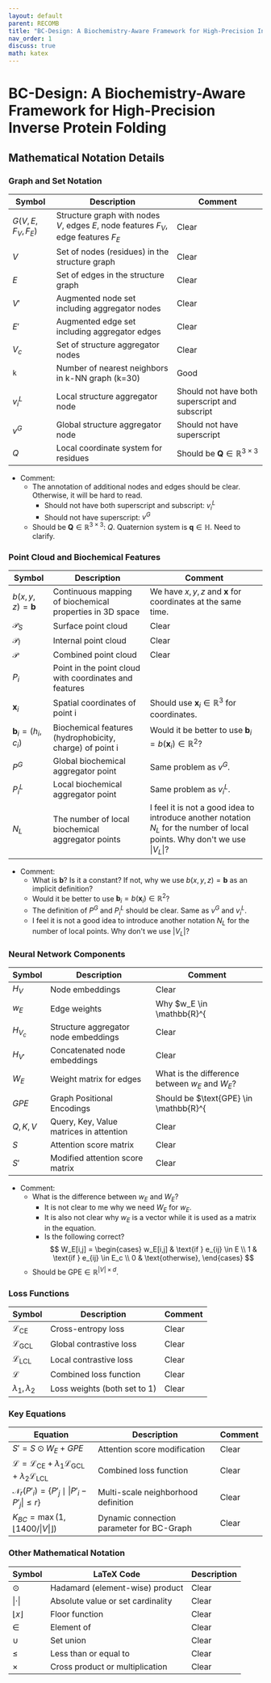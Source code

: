 ```yaml
---
layout: default
parent: RECOMB
title: "BC-Design: A Biochemistry-Aware Framework for High-Precision Inverse Protein Folding"
nav_order: 1
discuss: true
math: katex
---
```


# BC-Design: A Biochemistry-Aware Framework for High-Precision Inverse Protein Folding

## Mathematical Notation Details

### Graph and Set Notation

| Symbol | Description | Comment |
|--------|------------|-------------|
| $G(V, E, F_V, F_E)$ | Structure graph with nodes $V$, edges $E$, node features $F_V$, edge features $F_E$ | Clear |
| $V$ | Set of nodes (residues) in the structure graph | Clear |
| $E$ | Set of edges in the structure graph | Clear |
| $V'$ | Augmented node set including aggregator nodes | Clear |
| $E'$ | Augmented edge set including aggregator edges | Clear |
| $V_c$ | Set of structure aggregator nodes | Clear |
| `k` | Number of nearest neighbors in k-NN graph (k=30) | Good |
| $v_i^L$ | Local structure aggregator node | Should not have both superscript and subscript |
| $v^G$ | Global structure aggregator node | Should not have superscript |
| $Q$ | Local coordinate system for residues | Should be $\mathbf{Q} \in \mathbb{R}^{3 \times 3}$ |

- Comment:
  - The annotation of additional nodes and edges should be clear. Otherwise, it will be hard to read.
    - Should not have both superscript and subscript: $v_i^L$
    - Should not have superscript: $v^G$
  - Should be $\mathbf{Q} \in \mathbb{R}^{3 \times 3}$: $Q$. Quaternion system is $\mathbf{q} \in \mathbb{H}$. Need to clarify.

### Point Cloud and Biochemical Features

| Symbol | Description | Comment |
|--------|------------|-------------|
| $b(x, y, z) = \mathbf{b}$ | Continuous mapping of biochemical properties in 3D space | We have $x, y, z$ and $\mathbf{x}$ for coordinates at the same time. |
| $\mathcal{P}_S$ | Surface point cloud | Clear |
| $\mathcal{P}_I$ | Internal point cloud | Clear |
| $\mathcal{P}$ | Combined point cloud | Clear |
| $P_i$ | Point in the point cloud with coordinates and features |
| $\mathbf{x}_i$ | Spatial coordinates of point i | Should use $\mathbf{x}_i \in \mathbb{R}^3$ for coordinates. |
| $\mathbf{b}_i = (h_i, c_i)$ | Biochemical features (hydrophobicity, charge) of point i | Would it be better to use $\mathbf{b}_i = b(\mathbf{x}_i) \in \mathbb{R}^2$? |
| $P^G$ | Global biochemical aggregator point | Same problem as $v^G$. |
| $P_i^L$ | Local biochemical aggregator point | Same problem as $v_i^L$. |
| $N_L$ | The number of local biochemical aggregator points | I feel it is not a good idea to introduce another notation $N_L$ for the number of local points. Why don't we use $\vert V_L \vert$? |

- Comment:
  - What is $\mathbf{b}$? Is it a constant? If not, why we use $b(x, y, z) = \mathbf{b}$ as an implicit definition?
  - Would it be better to use $\mathbf{b}_i = b(\mathbf{x}_i) \in \mathbb{R}^2$?
  - The definition of $P^G$ and $P_i^L$ should be clear. Same as $v^G$ and $v_i^L$.
  - I feel it is not a good idea to introduce another notation $N_L$ for the number of local points. Why don't we use $\vert V_L \vert$?

### Neural Network Components

| Symbol | Description | Comment |
|--------|------------|-------------|
| $H_V$ | Node embeddings | Clear |
| $w_E$ | Edge weights | Why $w_E \in \mathbb{R}^{|E| \times d}$ while we can have $w_E[i,j] \in \mathbb{R}$? |
| $H_{V_c}$ | Structure aggregator node embeddings | Clear |
| $H_{V'}$ | Concatenated node embeddings | Clear |
| $W_E$ | Weight matrix for edges | What is the difference between $w_E$ and $W_E$? |
| $GPE$ | Graph Positional Encodings | Should be $\text{GPE} \in \mathbb{R}^{|V| \times d}$ |
| $Q, K, V$ | Query, Key, Value matrices in attention | Clear |
| $S$ | Attention score matrix | Clear |
| $S'$ | Modified attention score matrix | Clear |

- Comment:
  - What is the difference between $w_E$ and $W_E$?
    - It is not clear to me why we need $W_E$ for $w_E$.
    - It is also not clear why $w_E$ is a vector while it is used as a matrix in the equation.
    - Is the following correct?
$$
W_E[i,j] = \begin{cases}
w_E[i,j] & \text{if } e_{ij} \in E \\
1 & \text{if } e_{ij} \in E_c \\
0 & \text{otherwise},
\end{cases}
$$
  - Should be $\text{GPE} \in \mathbb{R}^{|V| \times d}$.

### Loss Functions
| Symbol | Description | Comment |
|--------|------------|-------------|
| $\mathcal{L}_{\text{CE}}$ | Cross-entropy loss | Clear |
| $\mathcal{L}_{\text{GCL}}$ | Global contrastive loss | Clear |
| $\mathcal{L}_{\text{LCL}}$ | Local contrastive loss | Clear |
| $\mathcal{L}$ | Combined loss function | Clear |
| $\lambda_1, \lambda_2$ | Loss weights (both set to 1) | Clear |

### Key Equations

| Equation | Description | Comment |
|----------|-------------|-------------|
| $S' = S \odot W_E + GPE$ | Attention score modification | Clear |
| $\mathcal{L} = \mathcal{L}_{\text{CE}} + \lambda_1\mathcal{L}_{\text{GCL}} + \lambda_2\mathcal{L}_{\text{LCL}}$ | Combined loss function | Clear |
| $\mathcal{N}_r(P'_i) = \{P'_j \mid \|P'_i - P'_j\| \leq r\}$ | Multi-scale neighborhood definition | Clear |
| $K_{BC} = \max(1, \lfloor 1400/\|V\| \rfloor)$ | Dynamic connection parameter for BC-Graph | Clear |

### Other Mathematical Notation

| Symbol | LaTeX Code | Description |
|--------|------------|-------------|
| $\odot$ | Hadamard (element-wise) product | Clear |
| $\vert \cdot \vert$ | Absolute value or set cardinality | Clear |
| $\lfloor x \rfloor$ | Floor function | Clear |
| $\in$ | Element of | Clear |
| $\cup$ | Set union | Clear |
| $\leq$ | Less than or equal to | Clear |
| $\times$ | Cross product or multiplication | Clear |
